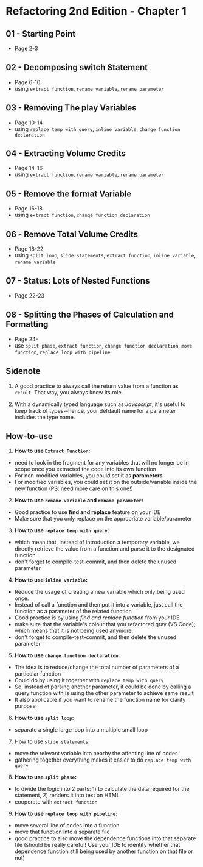 # Refactoring 2nd Edition - Chapter 1

## 01 - Starting Point
- Page 2-3

## 02 - Decomposing switch Statement
- Page 6-10
- using `extract function`, `rename variable`, `rename parameter`

## 03 - Removing The play Variables
- Page 10-14
- using `replace temp with query`, `inline variable`, `change function declaration`

## 04 - Extracting Volume Credits
- Page 14-16
- using `extract function`, `rename variable`, `rename parameter`

## 05 - Remove the format Variable
- Page 16-18
- using `extract function`, `change function declaration`

## 06 - Remove Total Volume Credits
- Page 18-22
- using `split loop`, `slide statements`, `extract function`, `inline variable`, `rename variable`

## 07 - Status: Lots of Nested Functions
- Page 22-23

## 08 - Splitting the Phases of Calculation and Formatting
- Page 24-
- use `split phase`, `extract function`, `change function declaration`, `move function`, `replace loop with pipeline`


## Sidenote
1. A good practice to always call the return value from a function as `result`. That way, you always know its role.

2. With a dynamically typed language such as _Javascript_, it's useful to keep track of types--hence, your defdault name for a parameter includes the type name.

## How-to-use
1. **How to use `Extract Function`:**
- need to look in the fragment for any variables that will no longer be in scope once you extracted the code into its own function
- For non-modified variables, you could set it as **parameters**
- For modified variables, you could set it on the outside/variable inside the new function (PS: need more care on this one!)


2. **How to use `rename variable` and `rename parameter`:**
- Good practice to use **find and replace** feature on your IDE
- Make sure that you only replace on the appropriate variable/parameter


3. **How to use `replace temp with query`:**
- which mean that, instead of introduction a temporary variable, we directly retrieve the value from a function and parse it to the designated function
- don't forget to compile-test-commit, and then delete the unused parameter


4. **How to use `inline variable`:**
- Reduce the usage of creating a new variable which only being used once.
- Instead of call a function and then put it into a variable, just call the function as a parameter of the related function
- Good practice is by using *find and replace function* from your IDE
- make sure that the variable's colour that you refactored gray (VS Code); which means that it is not being used anymore.
- don't forget to compile-test-commit, and then delete the unused parameter


5. **How to use `change function declaration`:**
- The idea is to reduce/change the total number of parameters of a particular function
- Could do by using it together with `replace temp with query`
- So, instead of parsing another parameter, it could be done by calling a query function with is using the other parameter to achieve same result
- It also applicable if you want to rename the function name for clarity purpose


6. **How to use `split loop`:**
- separate a single large loop into a multiple small loop


7. How to use `slide statements`:
- move the relevant variable into nearby the affecting line of codes
- gathering together everything makes it easier to do `replace temp with query`


8. **How to use `split phase`:**
- to divide the logic into 2 parts: 1) to calculate the data required for the statement, 2) renders it into text on HTML
- cooperate with `extract function`


9. **How to use `replace loop with pipeline`:**
- move several line of codes into a function
- move that function into a separate file
- good practice to also move the dependence functions into that separate file (should be really careful! Use your IDE to identify whether that dependence function still being used by another function on that file or not)